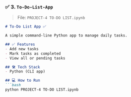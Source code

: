 
### ✅ 3. `To-Do-List-App`  
> File: `PROJECT-4 TO-DO LIST.ipynb`

```markdown
# To-Do List App ✅

A simple command-line Python app to manage daily tasks.

## ✅ Features
- Add new tasks
- Mark tasks as completed
- View all or pending tasks

## 🛠️ Tech Stack
- Python (CLI app)

## 💻 How to Run
```bash
python PROJECT-4 TO-DO LIST.ipynb
